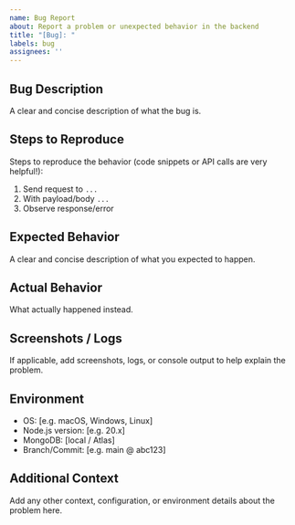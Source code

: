 ```yaml
---
name: Bug Report
about: Report a problem or unexpected behavior in the backend
title: "[Bug]: "
labels: bug
assignees: ''
---
```


## Bug Description
A clear and concise description of what the bug is.

## Steps to Reproduce
Steps to reproduce the behavior (code snippets or API calls are very helpful!):

1. Send request to `...`
2. With payload/body `...`
3. Observe response/error

## Expected Behavior
A clear and concise description of what you expected to happen.

## Actual Behavior
What actually happened instead.

## Screenshots / Logs
If applicable, add screenshots, logs, or console output to help explain the problem.

## Environment
- OS: [e.g. macOS, Windows, Linux]
- Node.js version: [e.g. 20.x]
- MongoDB: [local / Atlas]
- Branch/Commit: [e.g. main @ abc123]

## Additional Context
Add any other context, configuration, or environment details about the problem here.

